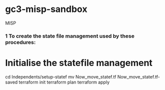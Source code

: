 # gc3-misp-sandbox
MISP 

### 1 To create the state file management used by these procedures:

# Initialise the statefile management
cd Independents/setup-statef
mv Now_move_statef.tf Now_move_statef.tf-saved
terraform init
terraform plan
terraform apply




